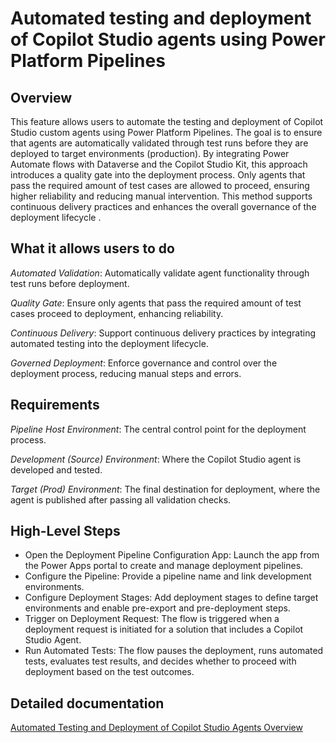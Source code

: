 # Automated testing and deployment of Copilot Studio agents using Power Platform Pipelines

## Overview

This feature allows users to automate the testing and deployment of Copilot Studio custom agents using Power Platform Pipelines. The goal is to ensure that agents are automatically validated through test runs before they are deployed to target environments (production). By integrating Power Automate flows with Dataverse and the Copilot Studio Kit, this approach introduces a quality gate into the deployment process. Only agents that pass the required amount of test cases are allowed to proceed, ensuring higher reliability and reducing manual intervention. This method supports continuous delivery practices and enhances the overall governance of the deployment lifecycle .

## What it allows users to do

*Automated Validation*: Automatically validate agent functionality through test runs before deployment.

*Quality Gate*: Ensure only agents that pass the required amount of test cases proceed to deployment, enhancing reliability.

*Continuous Delivery*: Support continuous delivery practices by integrating automated testing into the deployment lifecycle.

*Governed Deployment*: Enforce governance and control over the deployment process, reducing manual steps and errors.

## Requirements

*Pipeline Host Environment*: The central control point for the deployment process.

*Development (Source) Environment*: Where the Copilot Studio agent is developed and tested.

*Target (Prod) Environment*: The final destination for deployment, where the agent is published after passing all validation checks.

## High-Level Steps

- Open the Deployment Pipeline Configuration App: Launch the app from the Power Apps portal to create and manage deployment pipelines.
- Configure the Pipeline: Provide a pipeline name and link development environments.
- Configure Deployment Stages: Add deployment stages to define target environments and enable pre-export and pre-deployment steps.
- Trigger on Deployment Request: The flow is triggered when a deployment request is initiated for a solution that includes a Copilot Studio Agent.
- Run Automated Tests: The flow pauses the deployment, runs automated tests, evaluates test results, and decides whether to proceed with deployment based on the test outcomes.

## Detailed documentation

[Automated Testing and Deployment of Copilot Studio Agents Overview](https://github.com/user-attachments/files/21301068/Automated.Testing.and.Deployment.of.Copilot.Studio.Agents.Overview.pdf)

 
